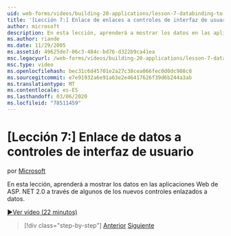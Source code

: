 ```yaml
---
uid: web-forms/videos/building-20-applications/lesson-7-databinding-to-user-interface-controls
title: '[Lección 7:] Enlace de enlaces a controles de interfaz de usuario | Microsoft Docs'
author: microsoft
description: En esta lección, aprenderá a mostrar los datos en las aplicaciones Web&#160;de ASP.net 2,0 a través de algunos de los nuevos controles enlazados a datos.
ms.author: riande
ms.date: 11/29/2005
ms.assetid: 49625de7-06c3-484c-bd76-d322b9ca41ea
msc.legacyurl: /web-forms/videos/building-20-applications/lesson-7-databinding-to-user-interface-controls
msc.type: video
ms.openlocfilehash: bec31c6d45701e2a27c38cea066fec0d0dc908c8
ms.sourcegitcommit: e7e91932a6e91a63e2e46417626f39d6b244a3ab
ms.translationtype: MT
ms.contentlocale: es-ES
ms.lasthandoff: 03/06/2020
ms.locfileid: "78511459"
---
```

# <a name="lesson-7-databinding-to-user-interface-controls"></a>[Lección 7:] Enlace de datos a controles de interfaz de usuario

por [Microsoft](https://github.com/microsoft)

En esta lección, aprenderá a mostrar los datos en las aplicaciones Web de ASP. NET 2.0 a través de algunos de los nuevos controles enlazados a datos.

[&#9654;Ver vídeo (22 minutos)](https://channel9.msdn.com/Blogs/ASP-NET-Site-Videos/lesson-7-databinding-to-user-interface-controls)

> [!div class="step-by-step"]
> [Anterior](lesson-6-working-with-stylesheets-and-master-pages.md)
> [Siguiente](lesson-8-working-with-the-gridview-and-formview.md)
